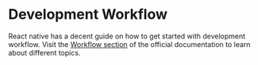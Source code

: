 # Development Workflow

React native has a decent guide on how to get started with development workflow. Visit the [Workflow section](https://reactnative.dev/docs/running-on-device) of the official documentation to learn about different topics.